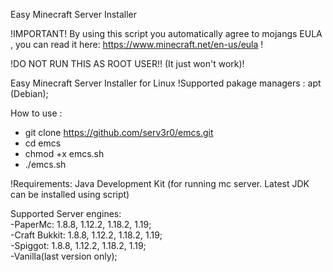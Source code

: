 Easy Minecraft Server Installer                                

!IMPORTANT! By using this script you automatically agree to mojangs EULA , you can read it here: https://www.minecraft.net/en-us/eula !

!DO NOT RUN THIS AS ROOT USER!! (It just won't work)!

Easy Minecraft Server Installer for Linux
!Supported pakage managers : apt (Debian);

How to use : 
- git clone https://github.com/serv3r0/emcs.git                         
- cd emcs                      
- chmod +x emcs.sh                
- ./emcs.sh                          


!Requirements: Java Development Kit (for running mc server. Latest JDK can be installed using script)

Supported Server engines:                  
-PaperMc: 1.8.8, 1.12.2, 1.18.2, 1.19;                
-Craft Bukkit: 1.8.8, 1.12.2, 1.18.2, 1.19;                
-Spiggot: 1.8.8, 1.12.2, 1.18.2, 1.19;           
-Vanilla(last version only);  

